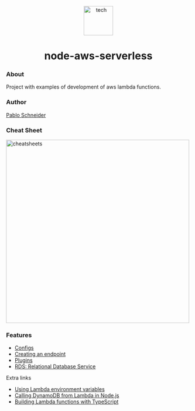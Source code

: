 <div align="center">
  <img height="80" src="https://github.com/pabloluceroschneider/node-aws-serverless/assets/43233080/2f82cbab-a3ac-421e-bae1-13e74576d717" alt="tech" />
</div>
<h1 align="center">node-aws-serverless</h1>

### About

Project with examples of development of aws lambda functions.

### Author 

[Pablo Schneider](https://www.linkedin.com/in/pabloschneider/)

### Cheat Sheet

<img height="500" src="https://github.com/pabloluceroschneider/node-aws-serverless/assets/43233080/9deaa1f8-962c-4d87-9358-5b0da4728ae2" alt="cheatsheets" />


### Features

- [Configs](https://github.com/pabloluceroschneider/node-aws-serverless/blob/master/docs/configs.md)
- [Creating an endpoint](https://github.com/pabloluceroschneider/node-aws-serverless/blob/master/docs/creating-an-endpoint.md)
- [Plugins](https://github.com/pabloluceroschneider/node-aws-serverless/blob/master/docs/plugins.md)
- [RDS: Relational Database Service](https://github.com/pabloluceroschneider/node-aws-serverless/blob/master/docs/relational-database-service.md)


Extra links
- [Using Lambda environment variables](https://docs.aws.amazon.com/lambda/latest/dg/configuration-envvars.html)
- [Calling DynamoDB from Lambda in Node.js](https://docs.amplify.aws/guides/functions/dynamodb-from-js-lambda/q/platform/js/#scanning-a-table)
- [Building Lambda functions with TypeScript](https://docs.aws.amazon.com/lambda/latest/dg/lambda-typescript.html)
